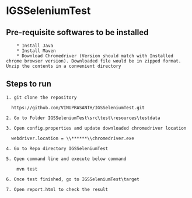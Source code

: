 # IGSSeleniumTest
## Pre-requisite softwares to be installed ##

  
		* Install Java
		* Install Maven
		* Download Chromedriver (Version should match with Installed chrome browser version). Downloaded file would be in zipped format. Unzip the contents in a convenient directory
	
## Steps to run ##
   
    1. git clone the repository
	  
	  https://github.com/VINUPRASANTH/IGSSeleniumTest.git
	
	2. Go to Folder IGSSeleniumTest\src\test\resources\testdata 
	
	3. Open config.properties and update downloaded chromedriver location
	 
	  webdriver.location = \\******\\chromedriver.exe
	 
	4. Go to Repo directory IGSSeleniumTest
	
	5. Open command line and execute below command
	
		mvn test
		
	6. Once test finished, go to IGSSeleniumTest\target
	
	7. Open report.html to check the result
	
	
	
